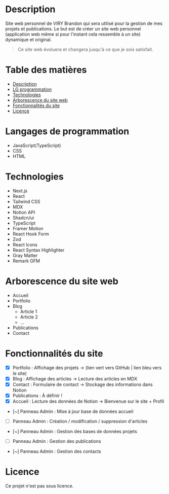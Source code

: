 # Description

Site web personnel de VIRY Brandon qui sera utilisé pour la gestion de mes projets et publications. Le but est de créer un site web personnel (application web même si pour l'instant cela ressemble à un site) dynamique et original.

> Ce site web évoluera et changera jusqu'à ce que je sois satisfait.

# Table des matières

- [Description](#description)
- [LG programmation](#langages-de-programmation)
- [Technologies](#technologies)
- [Arborescence du site web](#arborescence-du-site-web)
- [Fonctionnalités du site](#fonctionnalités-du-site)
- [Licence](#licence)

# Langages de programmation
- JavaScript(TypeScript) 
- CSS
- HTML

# Technologies

- Next.js
- React
- Tailwind CSS
- MDX
- Notion API
- Shadcn/ui
- TypeScript
- Framer Motion
- React Hook Form
- Zod
- React Icons
- React Syntax Highlighter
- Gray Matter
- Remark GFM

# Arborescence du site web

- Accueil
- Portfolio
- Blog
    - Article 1
    - Article 2
    - ...
- Publications 
- Contact

# Fonctionnalités du site

- [x] Portfolio : Affichage des projets → (lien vert vers GitHub | lien bleu vers le site)
- [x] Blog : Affichage des articles → Lecture des articles en MDX
- [x] Contact : Formulaire de contact → Stockage des informations dans Notion
- [x] Publications : À définir !
- [x] Accueil : Lecture des données de Notion → Bienvenue sur le site + Profil
- [~] Panneau Admin : Mise à jour base de données accueil
- [ ] Panneau Admin : Création / modification / suppression d'articles
- [~] Panneau Admin : Gestion des bases de données projets
- [ ] Panneau Admin : Gestion des publications
- [~] Panneau Admin : Gestion des contacts

# Licence

Ce projet n'est pas sous licence.